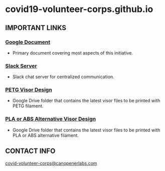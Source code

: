 # covid19-volunteer-corps.github.io

## IMPORTANT LINKS
### [Google Document](https://docs.google.com/document/d/1Ua71GIGUvdSpyd-ciVLllN1TIxXbHS41XoxDsSqVMLg/edit?usp=sharing)
- Primary document covering most aspects of this initiative.

### [Slack Server](covid-volunteer-corps.slack.com)
- Slack chat server for centralized communication.

### [PETG Visor Design](https://drive.google.com/drive/folders/1ECET65P08zDYmOqQuA6ThYmWHw0x4fY8)
- Google Drive folder that contains the latest visor files to be printed with PETG filament.

### [PLA or ABS Alternative Visor Design](https://drive.google.com/drive/folders/1Nv35DcchAchpCMPibpGhIGzWMDi_7h7m)
- Google Drive folder that contains the latest visor files to be printed with PLA or ABS alternative filament.

## CONTACT INFO
covid-volunteer-corps@canopenerlabs.com
